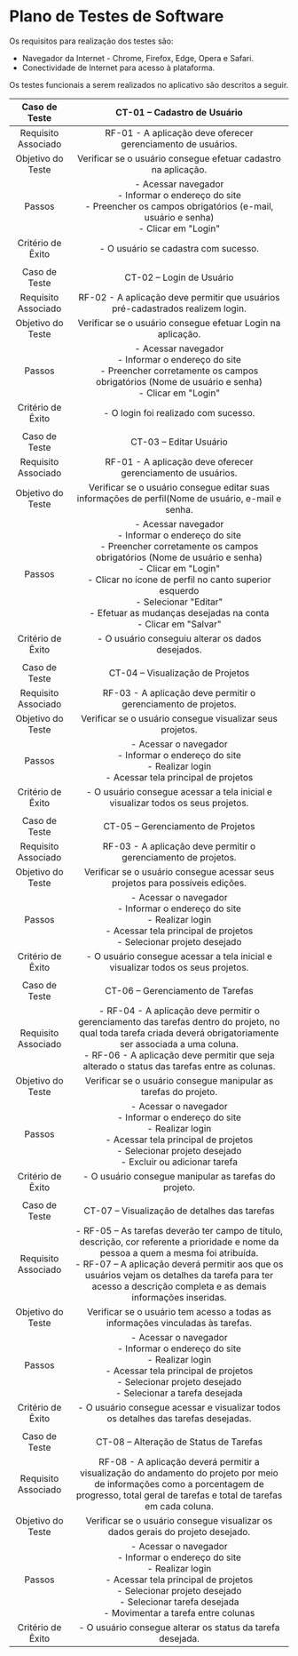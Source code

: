 # Plano de Testes de Software

Os requisitos para realização dos testes são:

- Navegador da Internet - Chrome, Firefox, Edge, Opera e Safari.
- Conectividade de Internet para acesso à plataforma.


Os testes funcionais a serem realizados no aplicativo são descritos a seguir.
 
| **Caso de Teste** 	| **CT-01 – Cadastro de Usuário** 	|
|:---:	|:---:	|
|	Requisito Associado 	| RF-01 - A aplicação deve oferecer gerenciamento de usuários. |
| Objetivo do Teste 	| Verificar se o usuário consegue efetuar cadastro na aplicação. |
| Passos 	| - Acessar navegador <br> - Informar o endereço do site<br> - Preencher os campos obrigatórios (e-mail, usuário e senha) <br> - Clicar em "Login" |
|Critério de Êxito | - O usuário se cadastra com sucesso. |
|  	|  	|
| Caso de Teste 	| CT-02 – Login de Usuário	|
|Requisito Associado | RF-02	- A aplicação deve permitir que usuários pré-cadastrados realizem login. |
| Objetivo do Teste 	| Verificar se o usuário consegue efetuar Login na aplicação. |
| Passos 	| - Acessar navegador <br> - Informar o endereço do site<br> - Preencher corretamente os campos obrigatórios (Nome de usuário e senha) <br> - Clicar em "Login" |
|Critério de Êxito | - O login foi realizado com sucesso. |
|  	|  	|
| Caso de Teste 	| CT-03 – Editar Usuário	|
|Requisito Associado | RF-01	- A aplicação deve oferecer gerenciamento de usuários. |
| Objetivo do Teste 	| Verificar se o usuário consegue editar suas informações de perfil(Nome de usuário, e-mail e senha. |
| Passos 	| - Acessar navegador <br> - Informar o endereço do site<br> - Preencher corretamente os campos obrigatórios (Nome de usuário e senha) <br> - Clicar em "Login" <br> - Clicar no ícone de perfil no canto superior esquerdo <br> - Selecionar "Editar" <br> - Efetuar as mudanças desejadas na conta <br> - Clicar em "Salvar" |
|Critério de Êxito | - O usuário conseguiu alterar os dados desejados. |
|  	|  	|
| Caso de Teste 	| CT-04 – Visualização de Projetos	|
|Requisito Associado | RF-03	- A aplicação deve permitir o gerenciamento de projetos. |
| Objetivo do Teste 	| Verificar se o usuário consegue visualizar seus projetos. |
| Passos 	| - Acessar o navegador <br> - Informar o endereço do site<br> - Realizar login <br> - Acessar tela principal de projetos |
|Critério de Êxito | - O usuário consegue acessar a tela inicial e visualizar todos os seus projetos. |
|  	|  	|
| Caso de Teste 	| CT-05 – Gerenciamento de Projetos	|
|Requisito Associado | RF-03	- A aplicação deve permitir o gerenciamento de projetos. |
| Objetivo do Teste 	| Verificar se o usuário consegue acessar seus projetos para possíveis edições. |
| Passos 	| - Acessar o navegador <br> - Informar o endereço do site<br> - Realizar login <br> - Acessar tela principal de projetos <br> - Selecionar projeto desejado |
|Critério de Êxito | - O usuário consegue acessar a tela inicial e visualizar todos os seus projetos. |
|  	|  	|
| Caso de Teste 	| CT-06 – Gerenciamento de Tarefas	|
|Requisito Associado | - RF-04	- A aplicação deve permitir o gerenciamento das tarefas dentro do projeto, no qual toda tarefa criada deverá obrigatoriamente ser associada a uma coluna. <br> - RF-06	- A aplicação deve permitir que seja alterado o status das tarefas entre as colunas. |
| Objetivo do Teste 	| Verificar se o usuário consegue manipular as tarefas do projeto. |
| Passos 	| - Acessar o navegador <br> - Informar o endereço do site<br> - Realizar login <br> - Acessar tela principal de projetos <br> - Selecionar projeto desejado <br> - Excluir ou adicionar tarefa |
|Critério de Êxito | - O usuário consegue manipular as tarefas do projeto. |
|  	|  	|
| Caso de Teste 	| CT-07 – Visualização de detalhes das tarefas	|
|Requisito Associado | - RF-05 – As tarefas deverão ter campo de título, descrição, cor referente a prioridade e nome da pessoa a quem a mesma foi atribuída. <br> - RF-07 – A aplicação deverá permitir aos que os usuários vejam os detalhes da tarefa para ter acesso a descrição completa e as demais informações inseridas. |
| Objetivo do Teste 	| Verificar se o usuário tem acesso a todas as informações vinculadas às tarefas. |
| Passos 	| - Acessar o navegador <br> - Informar o endereço do site<br> - Realizar login <br> - Acessar tela principal de projetos <br> - Selecionar projeto desejado <br> - Selecionar a tarefa desejada |
|Critério de Êxito | - O usuário consegue acessar e visualizar todos os detalhes das tarefas desejadas. |
|  	|  	|
| Caso de Teste 	| CT-08 – Alteração de Status de Tarefas	|
|Requisito Associado | RF-08	- A aplicação deverá permitir a visualização do andamento do projeto por meio de informações como a porcentagem de progresso, total geral de tarefas e total de tarefas em cada coluna. |
| Objetivo do Teste 	| Verificar se o usuário consegue visualizar os dados gerais do projeto desejado. |
| Passos 	| - Acessar o navegador <br> - Informar o endereço do site<br> - Realizar login <br> - Acessar tela principal de projetos <br> - Selecionar projeto desejado <br> - Selecionar tarefa desejada <br> - Movimentar a tarefa entre colunas |
|Critério de Êxito | - O usuário consegue alterar os status da tarefa desejada. |
